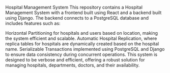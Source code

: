Hospital Management System
This repository contains a Hospital Management System with a frontend built using React and a backend built using Django. The backend connects to a PostgreSQL database and includes features such as:

Horizontal Partitioning for hospitals and users based on location, making the system efficient and scalable.
Automatic Hospital Replication, where replica tables for hospitals are dynamically created based on the hospital name.
Serializable Transactions implemented using PostgreSQL and Django to ensure data consistency during concurrent operations.
This system is designed to be verbose and efficient, offering a robust solution for managing hospitals, departments, doctors, and their availability.
